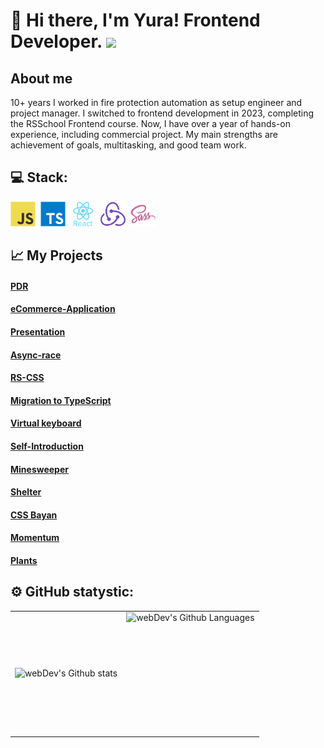 # 👋 Hi there, I'm Yura! Frontend Developer. <a href="https://www.linkedin.com/in/yuriy-panteleev-9666532b0/"><img style="width:40px;"  src="https://cdn.jsdelivr.net/gh/devicons/devicon@latest/icons/linkedin/linkedin-original.svg" /></a>
## About me
10+ years I worked in fire protection automation as setup engineer and project manager. I switched to frontend development in 2023, completing the RSSchool Frontend course. Now, I have over a year of hands-on experience, including commercial project.
My main strengths are achievement of goals, multitasking, and good team work.

## 💻 Stack:
<div>
  <img src="https://github.com/devicons/devicon/blob/master/icons/javascript/javascript-original.svg" title="javascript" alt="javascript" width="40" height="40"/>&nbsp;
  <img src="https://github.com/devicons/devicon/blob/master/icons/typescript/typescript-original.svg" title="typescript" alt="typescript" width="40" height="40"/>&nbsp;
  <img src="https://github.com/devicons/devicon/blob/master/icons/react/react-original-wordmark.svg" title="react" alt="webpack" width="40" height="40"/>&nbsp;
  <img src="https://github.com/devicons/devicon/blob/master/icons/redux/redux-original.svg" title="redux" alt="webpack" width="40" height="40"/>&nbsp;
  <img src="https://github.com/devicons/devicon/blob/master/icons/sass/sass-original.svg" title="sass/scss" alt="sass/scss" width="40" height="40"/>&nbsp;
</div>

## 📈 My Projects


#### [PDR](https://github.com/Yuriy85/PDR)
#### [eCommerce-Application](https://github.com/Yuriy85/eCommerce-Application)
#### [Presentation](https://github.com/rolling-scopes-school/yuriy85-JSFE2023Q1/pull/53)
#### [Async-race](https://github.com/rolling-scopes-school/yuriy85-JSFE2023Q1/pull/47)
#### [RS-CSS](https://github.com/rolling-scopes-school/yuriy85-JSFE2023Q1/pull/45)
#### [Migration to TypeScript](https://github.com/rolling-scopes-school/yuriy85-JSFE2023Q1/pull/41)
#### [Virtual keyboard](https://github.com/Yuriy85/virtual-keyboard)
#### [Self-Introduction](https://github.com/rolling-scopes-school/yuriy85-JSFE2023Q1/pull/39)
#### [Minesweeper](https://github.com/rolling-scopes-school/yuriy85-JSFE2023Q1/pull/38)
#### [Shelter](https://github.com/rolling-scopes-school/yuriy85-JSFE2023Q1/pull/6)
#### [CSS Bayan](https://github.com/Yuriy85/cssBayan/pull/1)
#### [Momentum](https://github.com/rolling-scopes-school/yuriy85-JSFEPRESCHOOL2022Q4/pull/32)
#### [Plants](https://github.com/rolling-scopes-school/yuriy85-JSFEPRESCHOOL2022Q4/pull/3)

## ⚙️ GitHub statystic:
<table>
  <tr>
    <td>
      <img align="left" src="http://github-readme-streak-stats.herokuapp.com?user=Yuriy85&theme=dark&background=000000" alt="webDev's Github stats" />
    </td>
    <td>
      <img height="195px" align="right" alt="webDev's Github Languages" src="https://github-readme-stats-sigma-five.vercel.app/api/top-langs/?username=Yuriy85&layout=compact&theme=vision-friendly-dark" />
    </td>
  </tr>
</table>
